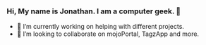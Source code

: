 ### Hi, My name is Jonathan.  I am a computer geek. 👋

- 🔭 I’m currently working on helping with different projects.
- 👯 I’m looking to collaborate on mojoPortal, TagzApp and more.
<!--
**jedelfraisse/jedelfraisse** is a ✨ _special_ ✨ repository because its `README.md` (this file) appears on your GitHub profile.

Here are some ideas to get you started:

- 🔭 I’m currently working on ...
- 🌱 I’m currently learning ...
- 👯 I’m looking to collaborate on ...
- 🤔 I’m looking for help with ...
- 💬 Ask me about ...
- 📫 How to reach me: ...
- 😄 Pronouns: ...
- ⚡ Fun fact: ...
-->
